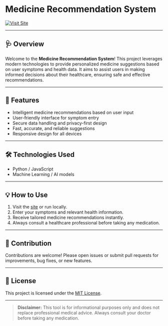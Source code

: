 # Medicine Recommendation System

[![Visit Site](https://img.shields.io/badge/Visit%20Site-Click%20Here-brightgreen?style=for-the-badge&logo=google-chrome)](https://medifind-web.netlify.app)



---

## 🩺 Overview
Welcome to the **Medicine Recommendation System**! This project leverages modern technologies to provide personalized medicine suggestions based on user symptoms and health data. It aims to assist users in making informed decisions about their healthcare, ensuring safe and effective recommendations.

---

## 🚀 Features
- Intelligent medicine recommendations based on user input
- User-friendly interface for symptom entry
- Secure data handling and privacy-first design
- Fast, accurate, and reliable suggestions
- Responsive design for all devices

---

## 🛠️ Technologies Used
- Python / JavaScript 
- Machine Learning / AI models

---

## 💡 How to Use
1. Visit the [site](https://medifind-web.netlify.app) or run locally.
2. Enter your symptoms and relevant health information.
3. Receive tailored medicine recommendations instantly.
4. Always consult a healthcare professional before taking any medication.

---

## 🤝 Contribution
Contributions are welcome! Please open issues or submit pull requests for improvements, bug fixes, or new features.

---

## 📄 License
This project is licensed under the [MIT License](LICENSE).

---

> **Disclaimer:** This tool is for informational purposes only and does not replace professional medical advice. Always consult your doctor before taking any medication.
